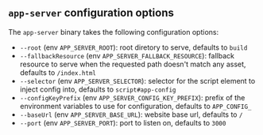 ## `app-server` configuration options

The `app-server` binary takes the following configuration options:

- `--root` (env `APP_SERVER_ROOT`): root diretory to serve, defaults to `build`
- `--fallbackResource` (env `APP_SERVER_FALLBACK_RESOURCE`): fallback resource
  to serve when the requested path doesn't match any asset, defaults to
  `/index.html`
- `--selector` (env `APP_SERVER_SELECTOR`): selector for the script element to
  inject config into, defaults to `script#app-config`
- `--configKeyPrefix` (env `APP_SERVER_CONFIG_KEY_PREFIX`): prefix of the
  environment variables to use for configuration, defaults to `APP_CONFIG_`
- `--baseUrl` (env `APP_SERVER_BASE_URL`): website base url, defaults to `/`
- `--port` (env `APP_SERVER_PORT`): port to listen on, defaults to `3000`
